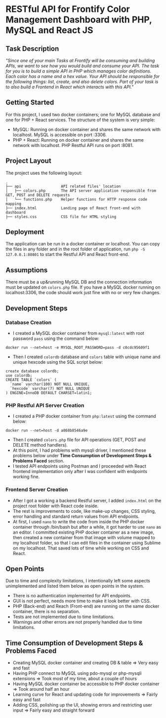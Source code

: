 # RESTful API for Frontify Color Management Dashboard with PHP, MySQL and React JS

## Task Description

_"Since one of your main Tasks at Frontify will be consuming and building APIs, we want to see how you would build and consume your API. The task for you is to build a simple API in PHP which manages color definitions. Each color has a name and a hex value. Your API should be responsible for the following things: list, create, and also delete colors. Part of your task is to also build a Frontend in React which interacts with this API."_

## Getting Started

For this project, I used two docker containers; one for MySQL database and one for PHP + React services. The structure of the system is very simple:

- MySQL: Running on docker container and shares the same network with localhost. MySQL is accessible on port :3306.
- PHP + React: Running on docker container and shares the same network with localhost. PHP Restful API runs on port :8081.

## Project Layout

The project uses the following layout:
 
```
.
├── api                  API related files' location
│   ├── colors.php       The API server application responsible from GET, POST and DELETE requests
│   └── functions.php    Helper functions for HTTP response code mapping
├── index.html           Landing page of React front-end with dashboard
├── styles.css           CSS file for HTML styling
```

## Deployment

The application can be run in a docker container or localhost. You can copy the files in any folder and in the root folder of application, run `php -S 127.0.0.1:80801` to start the Restful API and React front-end. 

## Assumptions

There must be a up&running MySQL DB and the connection information must be updated on `colors.php` file. If you have a MySQL docker running on localhost:3306, the code should work just fine with no or very few changes.

## Development Steps

### Database Creation
- I created a MySQL docker container from `mysql:latest` with root password `pass` using the command below:

```
docker run --net=host -e MYSQL_ROOT_PASSWORD=pass -d c0cdc95609f1
```

- Then I created `colordb` database and `colors` table with unique name and unique hexcode using the SQL script below:

```
create database colordb;
use colordb;
CREATE TABLE `colors` (
  `name` varchar(100) NOT NULL UNIQUE,
  `hexcode` varchar(7) NOT NULL UNIQUE
) ENGINE=InnoDB DEFAULT CHARSET=latin1;
```

### PHP Restful API Server Creation
- I created a PHP docker container from `php:latest` using the command below:

```
docker run --net=host -d a868b8546a9e
```

- Then I created `colors.php` file for API operations (GET, POST and DELETE method handlers).
- At this point, I had problems with mysqli driver, I mentioned these problems below under **Time Consumption of Development Steps & Problems Faced** section.
- I tested API endpoints using Postman and I proceeded with React frontend implementation only after I was confident with endpoints working fine.

### Frontend Server Creation
- After I got a working a backend Restful server, I added `index.html` on the project root folder with React code inside.
- The rest is improvements to code, like make-up changes, CSS styling, error handling and standard return values from API endpoints.
- At first, I used `nano` to write the code from inside the PHP docker container through /bin/bash but after a while, it got harder to use `nano` as an editor. I committed existing PHP docker container as a new image, then created a new container from that image with volume mapped to my localhost folder, so that I can edit files in the container using Sublime on my localhost. That saved lots of time while working on CSS and React.

## Open Points

Due to time and complexity limitations, I intentionally left some aspects unimplemented and listed them below as open points in the system.

- There is no authentication implemented for API endpoints.
- GUI is not perfect, needs more time to make it look better with CSS.
- PHP (Back-end) and Reach (Front-end) are running on the same docker container, there is no separation.
- Tests are not implemented due to time limitations.
- Warnings and other errors are not properly handled due to time limitations.

## Time Consumption of Development Steps & Problems Faced
- Creating MySQL docker container and creating DB & table => Very easy and fast
- Having PHP connect to MySQL using pdo-mysql or php-mysqli extensions => Took most of my time, about a couple of hours
- Having MySQL docker container be accessible to PHP docker container => Took around half an hour
- Learning curve for React and updating code for improvements => Fairly easy and fast
- Adding CSS, polishing up the UI, showing errors and restricting user input => Fairly easy and straight forward
